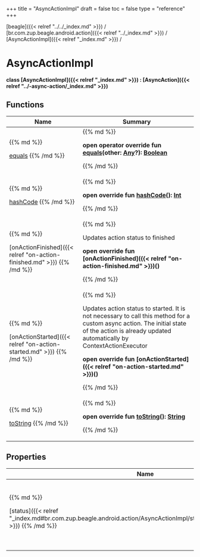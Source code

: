+++
title = "AsyncActionImpl"
draft = false
toc = false
type = "reference"
+++

[beagle]({{< relref "../../_index.md" >}}) / [br.com.zup.beagle.android.action]({{< relref "../_index.md" >}}) / [AsyncActionImpl]({{< relref "_index.md" >}}) / 



# AsyncActionImpl  
  <b>class [AsyncActionImpl]({{< relref "_index.md" >}}) : [AsyncAction]({{< relref "../-async-action/_index.md" >}})</b>   


## Functions  
<table>
  
<thead>
<tr>
<th>
Name  
</th>
<th>
Summary  
</th>
  
</tr>
</thead>
<tbody>
<tr>
<td>
{{% md %}}

[equals](https://kotlinlang.org/api/latest/jvm/stdlib/kotlin/-any/equals.html)
{{% /md %}}
</td>
<td>
{{% md %}}

  
<b>open operator override fun [equals](https://kotlinlang.org/api/latest/jvm/stdlib/kotlin/-any/equals.html)(other: [Any](https://kotlinlang.org/api/latest/jvm/stdlib/kotlin/-any/index.html)?): [Boolean](https://kotlinlang.org/api/latest/jvm/stdlib/kotlin/-boolean/index.html)</b>  



{{% /md %}}
</td>
</tr>

<tr>
<td>
{{% md %}}

[hashCode](https://kotlinlang.org/api/latest/jvm/stdlib/kotlin/-any/hash-code.html)
{{% /md %}}
</td>
<td>
{{% md %}}

  
<b>open override fun [hashCode](https://kotlinlang.org/api/latest/jvm/stdlib/kotlin/-any/hash-code.html)(): [Int](https://kotlinlang.org/api/latest/jvm/stdlib/kotlin/-int/index.html)</b>  



{{% /md %}}
</td>
</tr>

<tr>
<td>
{{% md %}}

[onActionFinished]({{< relref "on-action-finished.md" >}})
{{% /md %}}
</td>
<td>
{{% md %}}



Updates action status to finished

  
  
<b>open override fun [onActionFinished]({{< relref "on-action-finished.md" >}})()</b>  



{{% /md %}}
</td>
</tr>

<tr>
<td>
{{% md %}}

[onActionStarted]({{< relref "on-action-started.md" >}})
{{% /md %}}
</td>
<td>
{{% md %}}



Updates action status to started. It is not necessary to call this method for a custom async action. The initial state of the action is already updated automatically by ContextActionExecutor

  
  
<b>open override fun [onActionStarted]({{< relref "on-action-started.md" >}})()</b>  



{{% /md %}}
</td>
</tr>

<tr>
<td>
{{% md %}}

[toString](https://kotlinlang.org/api/latest/jvm/stdlib/kotlin/-any/to-string.html)
{{% /md %}}
</td>
<td>
{{% md %}}

  
<b>open override fun [toString](https://kotlinlang.org/api/latest/jvm/stdlib/kotlin/-any/to-string.html)(): [String](https://kotlinlang.org/api/latest/jvm/stdlib/kotlin/-string/index.html)</b>  



{{% /md %}}
</td>
</tr>

</tbody>
</table>


## Properties  
<table>
  
<thead>
<tr>
<th>
Name  
</th>
<th>
Summary  
</th>
  
</tr>
</thead>
<tbody>
<tr>
<td>
{{% md %}}

[status]({{< relref "_index.md#br.com.zup.beagle.android.action/AsyncActionImpl/status/#/PointingToDeclaration/" >}})
{{% /md %}}
</td>
<td>
{{% md %}}

  

represents the current state of execution of the action

<b>open override val [status]({{< relref "_index.md#br.com.zup.beagle.android.action/AsyncActionImpl/status/#/PointingToDeclaration/" >}}): [MutableLiveData](https://developer.android.com/reference/kotlin/androidx/lifecycle/MutableLiveData.html)<[AsyncActionStatus]({{< relref "../-async-action-status/_index.md" >}})></b>   

{{% /md %}}
</td>
</tr>

</tbody>
</table>

